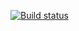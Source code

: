 [![Build status](https://ci.appveyor.com/api/projects/status/my31rnauxlaufb23?svg=true)](https://ci.appveyor.com/project/victoria6991/delivery)